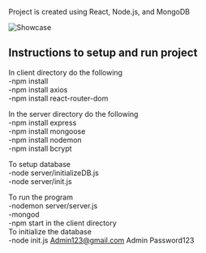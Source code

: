 Project is created using React, Node.js, and MongoDB

![Showcase](Showcase.gif)

## Instructions to setup and run project
In client directory do the following  
-npm install  
-npm install axios  
-npm install react-router-dom  

In the server directory do the following  
-npm install express  
-npm install mongoose  
-npm install nodemon  
-npm install bcrypt  

To setup database  
-node server/initializeDB.js  
-node server/init.js  

To run the program  
-nodemon server/server.js  
-mongod  
-npm start in the client directory  
To initialize the database  
-node init.js Admin123@gmail.com Admin Password123